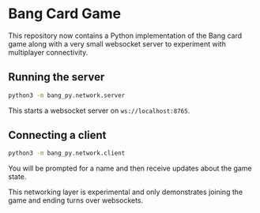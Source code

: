 # Bang Card Game

This repository now contains a Python implementation of the Bang card game along with a very small websocket server to experiment with multiplayer connectivity.

## Running the server

```bash
python3 -m bang_py.network.server
```

This starts a websocket server on `ws://localhost:8765`.

## Connecting a client

```bash
python3 -m bang_py.network.client
```

You will be prompted for a name and then receive updates about the game state.

This networking layer is experimental and only demonstrates joining the game and ending turns over websockets.
